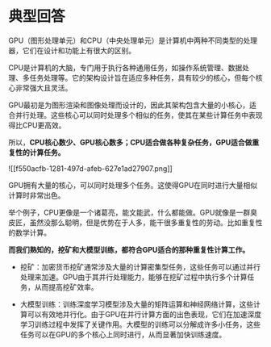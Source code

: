 # 典型回答


GPU（图形处理单元）和CPU（中央处理单元）是计算机中两种不同类型的处理器，它们在设计和功能上有很大的区别。

<font style="color:rgb(55, 65, 81);background-color:rgb(247, 247, 248);"></font>

CPU是计算机的大脑，专门用于执行各种通用任务，如操作系统管理、数据处理、多任务处理等。它的架构设计旨在适应多种任务，具有较少的核心，但每个核心非常强大且灵活。



GPU最初是为图形渲染和图像处理而设计的，因此其架构包含大量的小核心，适合并行处理。这些核心可以同时处理多个相似的任务，使其在某些计算任务中表现得比CPU更高效。



所以，**CPU核心数少、GPU核心数多；CPU适合做各种复杂任务，GPU适合做重复性的计算任务。**



![[f550acfb-1281-497d-afeb-627e1ad27907.png]]

GPU拥有大量的核心，可以同时处理多个任务。这使得GPU在同时进行大量相似计算时非常出色。



举个例子，CPU更像是一个诸葛亮，能文能武，什么都能做。GPU就像是一群臭皮匠，虽然没那么聪明，但是优势在于人多，能干很多重复性的劳动。比如重复性的数学计算。



**而我们熟知的，挖矿和大模型训练，都符合GPU适合的那种重复性计算工作。**



+ 挖矿：加密货币挖矿通常涉及大量的计算密集型任务，这些任务可以通过并行处理来加速。GPU由于其并行处理能力，能够在挖矿过程中执行多个计算任务，从而提高挖矿效率。



+ 大模型训练：训练深度学习模型涉及大量的矩阵运算和神经网络计算，这些计算可以有效地并行化。由于GPU在并行计算方面的出色表现，它们在加速深度学习训练过程中发挥了关键作用。大模型的训练可以分解成许多小任务，这些任务可以在GPU的多个核心上同时进行，从而显著加快训练速度。

  


